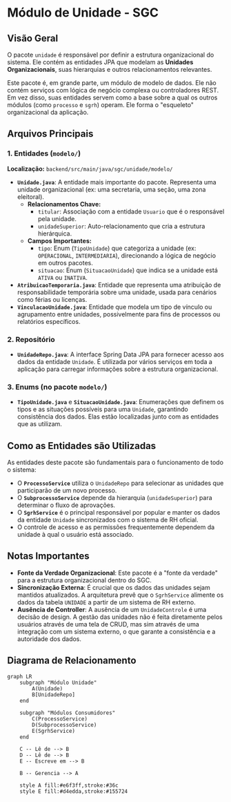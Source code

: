 # Módulo de Unidade - SGC

## Visão Geral
O pacote `unidade` é responsável por definir a estrutura organizacional do sistema. Ele contém as entidades JPA que modelam as **Unidades Organizacionais**, suas hierarquias e outros relacionamentos relevantes.

Este pacote é, em grande parte, um módulo de modelo de dados. Ele não contém serviços com lógica de negócio complexa ou controladores REST. Em vez disso, suas entidades servem como a base sobre a qual os outros módulos (como `processo` e `sgrh`) operam. Ele forma o "esqueleto" organizacional da aplicação.

## Arquivos Principais

### 1. Entidades (`modelo/`)
**Localização:** `backend/src/main/java/sgc/unidade/modelo/`
- **`Unidade.java`**: A entidade mais importante do pacote. Representa uma unidade organizacional (ex: uma secretaria, uma seção, uma zona eleitoral).
  - **Relacionamentos Chave:**
    - `titular`: Associação com a entidade `Usuario` que é o responsável pela unidade.
    - `unidadeSuperior`: Auto-relacionamento que cria a estrutura hierárquica.
  - **Campos Importantes:**
    - `tipo`: Enum (`TipoUnidade`) que categoriza a unidade (ex: `OPERACIONAL`, `INTERMEDIARIA`), direcionando a lógica de negócio em outros pacotes.
    - `situacao`: Enum (`SituacaoUnidade`) que indica se a unidade está `ATIVA` ou `INATIVA`.
- **`AtribuicaoTemporaria.java`**: Entidade que representa uma atribuição de responsabilidade temporária sobre uma unidade, usada para cenários como férias ou licenças.
- **`VinculacaoUnidade.java`**: Entidade que modela um tipo de vínculo ou agrupamento entre unidades, possivelmente para fins de processos ou relatórios específicos.

### 2. Repositório
- **`UnidadeRepo.java`**: A interface Spring Data JPA para fornecer acesso aos dados da entidade `Unidade`. É utilizada por vários serviços em toda a aplicação para carregar informações sobre a estrutura organizacional.

### 3. Enums (no pacote `modelo/`)
- **`TipoUnidade.java`** e **`SituacaoUnidade.java`**: Enumerações que definem os tipos e as situações possíveis para uma `Unidade`, garantindo consistência dos dados. Elas estão localizadas junto com as entidades que as utilizam.

## Como as Entidades são Utilizadas
As entidades deste pacote são fundamentais para o funcionamento de todo o sistema:
- O **`ProcessoService`** utiliza o `UnidadeRepo` para selecionar as unidades que participarão de um novo processo.
- O **`SubprocessoService`** depende da hierarquia (`unidadeSuperior`) para determinar o fluxo de aprovações.
- O **`SgrhService`** é o principal responsável por popular e manter os dados da entidade `Unidade` sincronizados com o sistema de RH oficial.
- O controle de acesso e as permissões frequentemente dependem da unidade à qual o usuário está associado.

## Notas Importantes
- **Fonte da Verdade Organizacional**: Este pacote é a "fonte da verdade" para a estrutura organizacional dentro do SGC.
- **Sincronização Externa**: É crucial que os dados das unidades sejam mantidos atualizados. A arquitetura prevê que o `SgrhService` alimente os dados da tabela `UNIDADE` a partir de um sistema de RH externo.
- **Ausência de Controller**: A ausência de um `UnidadeControle` é uma decisão de design. A gestão das unidades não é feita diretamente pelos usuários através de uma tela de CRUD, mas sim através de uma integração com um sistema externo, o que garante a consistência e a autoridade dos dados.

## Diagrama de Relacionamento
```mermaid
graph LR
    subgraph "Módulo Unidade"
        A(Unidade)
        B[UnidadeRepo]
    end

    subgraph "Módulos Consumidores"
        C(ProcessoService)
        D(SubprocessoService)
        E(SgrhService)
    end

    C -- Lê de --> B
    D -- Lê de --> B
    E -- Escreve em --> B

    B -- Gerencia --> A

    style A fill:#e6f3ff,stroke:#36c
    style E fill:#d4edda,stroke:#155724
```